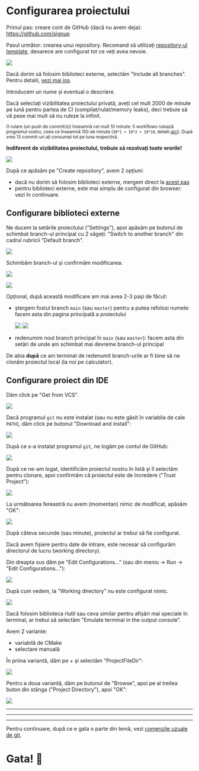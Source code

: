 # Configurarea proiectului

Primul pas: creare cont de GitHub (dacă nu avem deja): https://github.com/signup

Pasul următor: crearea unui repository. Recomand să utilizați
[repository-ul template](https://github.com/mcmarius/oop-template),
deoarece are configurat tot ce veți avea nevoie.

![](img/setup_p0_create_repo.png)

Dacă dorim să folosim biblioteci externe, selectăm "Include all branches".
Pentru detalii, [vezi mai jos](#configurare-biblioteci-externe).

Introducem un nume și eventual o descriere.

Dacă selectați vizibilitatea proiectului privată, aveți cel mult 2000 de minute pe lună pentru
partea de CI (compilat/rulat/memory leaks), deci trebuie să vă pese mai mult să nu ruleze la infinit.

<sub>O rulare (un push de commit(s)) înseamnă cel mult 10 minute: 5 workflows rulează
programul vostru, ceea ce înseamnă 150 de minute (`30*1 + 10*2 + 10*10`, detalii
[aici](https://docs.github.com/en/billing/managing-billing-for-github-actions/about-billing-for-github-actions#included-storage-and-minutes)).
După vreo 13 commit-uri ați consumat tot pe luna respectivă.</sub>

**Indiferent de vizibilitatea proiectului, trebuie să rezolvați _toate_ erorile!**

![](img/setup_p0_create_repo_details.png)

După ce apăsăm pe "Create repository", avem 2 opțiuni:

- dacă nu dorim să folosim biblioteci externe, mergem direct la [acest pas](#configurare-proiect-din-ide)
- pentru biblioteci externe, este mai simplu de configurat din browser: vezi în continuare.

## Configurare biblioteci externe

Ne ducem la setările proiectului ("Settings"), apoi apăsăm pe butonul de schimbat branch-ul principal
cu 2 săgeți: "Switch to another branch" din cadrul rubricii "Default branch".

![](img/setup_p1_settings.png)

Schimbăm branch-ul și confirmăm modificarea:

![](img/setup_p1_change_branch.png)

![](img/setup_p1_confirm_change_branch.png)

Opțional, după această modificare am mai avea 2-3 pași de făcut:

- ștergem fostul branch `main` (sau `master`) pentru a putea refolosi numele:
  facem asta din pagina principală a proiectului

  ![](img/setup_p1_branches.png)
  ![](img/setup_p1_delete_branch.png)

- redenumim noul branch principal în `main` (sau `master`):
  facem asta din setări de unde am schimbat mai devreme branch-ul principal

De abia **după** ce am terminat de redenumit branch-urile ar fi bine să ne clonăm proiectul local
(la noi pe calculator).

## Configurare proiect din IDE

Dăm click pe "Get from VCS".

![](img/setup_p3_init_screen.png)

Dacă programul `git` nu este instalat (sau nu este găsit în variabila de cale `PATH`),
dăm click pe butonul "Download and install":

![](img/setup_p3_install_git.png)

După ce s-a instalat programul `git`, ne logăm pe contul de GitHub:

![](img/setup_p3_github_login.png)

După ce ne-am logat, identificăm proiectul nostru în listă și îl selectăm pentru clonare,
apoi confirmăm că proiectul este de încredere ("Trust Project"):

![](img/setup_p3_trust.png)

La următoarea fereastră nu avem (momentan) nimic de modificat, apăsăm "OK":

![](img/setup_p3_confirm_cmake.png)

După câteva secunde (sau minute), proiectul ar trebui să fie configurat.

Dacă avem fișiere pentru date de intrare, este necesar să configurăm directorul de lucru
(working directory).

Din dreapta sus dăm pe "Edit Configurations..." (sau din meniu -> Run -> "Edit Configurations..."):

![](img/setup_p3_edit_config.png)

După cum vedem, la "Working directory" nu este configurat nimic.

![](img/setup_p3_work_dir.png)

Dacă folosim biblioteca rlutil sau ceva similar pentru afișări mai speciale în terminal,
ar trebui să selectăm "Emulate terminal in the output console".

Avem 2 variante:

- variabilă de CMake
- selectare manuală

În prima variantă, dăm pe + și selectăm "ProjectFileDir":

![](img/setup_p3_wd_v1.png)

Pentru a doua variantă, dăm pe butonul de "Browse", apoi pe al treilea buton din stânga
("Project Directory"), apoi "OK":

![](img/setup_p3_wd_v2.png)

---

---

---

Pentru continuare, după ce e gata o parte din temă, vezi
[comenzile uzuale de git](./#comenzi-uzuale-de-git).

# Gata! 🎉


